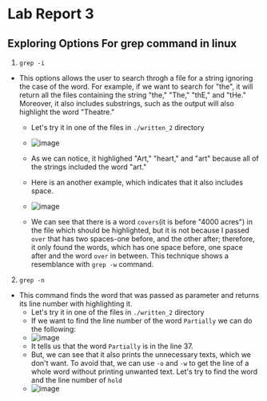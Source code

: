 # Lab Report 3
## Exploring Options For grep command in linux
1) `grep -i` 
  * This options allows the user to search throgh a file for a string ignoring the case of the word. For example, if we want to search for "the", it will return all the files
    containing the string "the," "The," "thE," and "tHe." Moreover, it also includes substrings, such as the output will also highlight the word "Theatre."
    * Let's try it in one of the files in `./written_2` directory
    * ![image](https://user-images.githubusercontent.com/122571122/218204918-1146bf29-fb85-4127-ad2a-fa37e5c5175c.png)
    * As we can notice, it highlighed "Art," "heart," and "art" because all of the strings included the word "art."
    * Here is an another example, which indicates that it also includes space. 
    * ![image](https://user-images.githubusercontent.com/122571122/218205664-dd5263a9-69e9-4402-915a-74a7c6369f33.png)
    
    * We can see that there is a word `covers`(it is before "4000 acres") in the file which should be highlighted, but it is not because I passed ` over ` that has two spaces-one before, and the other
    after; therefore, it only found the words, which has one space before, one space after and the word `over` in between. This technique shows a resemblance with `grep -w` command.
2) `grep -n`
 * This command finds the word that was passed as parameter and returns its line number with highlighting it. 
   * Let's try it in one of the files in `./written_2` directory
   * If we want to find the line number of the word `Partially` we can do the following:
   * ![image](https://user-images.githubusercontent.com/122571122/218275529-acf06c66-9509-4389-987c-0c8b180d5f2f.png)
   * It tells us that the word `Partially` is in the line 37.
   * But, we can see that it also prints the unnecessary texts, which we don't want. To avoid that, we can use `-o` and `-w` to get the line of a whole word without            printing unwanted text. Let's try to find the word and the line number of `hold`
   *  ![image](https://user-images.githubusercontent.com/122571122/218275627-d7045ec4-48c1-43b7-a0ab-ac50bc907f51.png)

